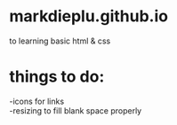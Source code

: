# markdieplu.github.io
to learning basic html & css

# things to do:<br>
-icons for links<br>
-resizing to fill blank space properly<br>
